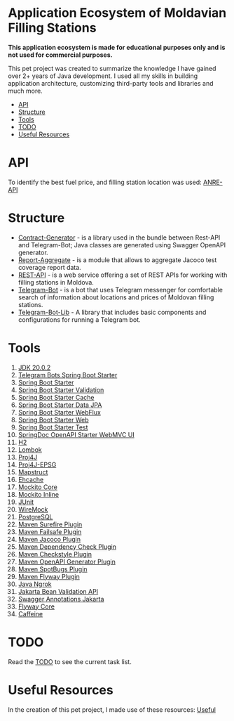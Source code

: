 # Application Ecosystem of Moldavian Filling Stations

<b>This application ecosystem is made for educational purposes only and is not used for commercial purposes.</b>

<p>This pet project was created to summarize the knowledge I have gained over 2+ years of Java development. I used all my skills 
in building application architecture, customizing third-party tools and libraries and much more.</p>

- [API](#api)
- [Structure](#structure)
- [Tools](#tools)
- [TODO](#todo)
- [Useful Resources](#useful-resources)

# API

To identify the best fuel price, and filling station location was used: [ANRE-API](https://api.iharta.md/anre/public/)

# Structure

- [Contract-Generator](/contract-generator) - is a library used in the bundle between Rest-API and Telegram-Bot; Java classes are
  generated using Swagger OpenAPI generator.
- [Report-Aggregate](/report-aggregate) - is a module that allows to aggregate Jacoco test coverage report data.
- [REST-API](/rest-api) - is a web service offering a set of REST APIs for working with filling stations in Moldova.
- [Telegram-Bot](/telegram-bot) - is a bot that uses Telegram messenger for comfortable search of information about locations and
  prices of Moldovan filling stations.
- [Telegram-Bot-Lib](/telegram-bot-lib) - A library that includes basic components and configurations for running a Telegram bot.

# Tools

1. [JDK 20.0.2](https://jdk.java.net/20/)
2. [Telegram Bots Spring Boot Starter](https://mvnrepository.com/artifact/org.telegram/telegrambots-spring-boot-starter)
3. [Spring Boot Starter](https://mvnrepository.com/artifact/org.springframework.boot/spring-boot-starter)
4. [Spring Boot Starter Validation](https://mvnrepository.com/artifact/org.springframework.boot/spring-boot-starter-validation)
5. [Spring Boot Starter Cache](https://mvnrepository.com/artifact/org.springframework.boot/spring-boot-starter-cache)
6. [Spring Boot Starter Data JPA](https://mvnrepository.com/artifact/org.springframework.boot/spring-boot-starter-data-jpa)
7. [Spring Boot Starter WebFlux](https://mvnrepository.com/artifact/org.springframework.boot/spring-boot-starter-webflux)
8. [Spring Boot Starter Web](https://mvnrepository.com/artifact/org.springframework.boot/spring-boot-starter-web)
9. [Spring Boot Starter Test](https://mvnrepository.com/artifact/org.springframework.boot/spring-boot-starter-test)
10. [SpringDoc OpenAPI Starter WebMVC UI](https://mvnrepository.com/artifact/org.springdoc/springdoc-openapi-starter-webmvc-ui)
11. [H2](https://mvnrepository.com/artifact/com.h2database/h2)
12. [Lombok](https://mvnrepository.com/artifact/org.projectlombok/lombok)
13. [Proj4J](https://mvnrepository.com/artifact/org.locationtech.proj4j/proj4j)
14. [Proj4J-EPSG](https://mvnrepository.com/artifact/org.locationtech.proj4j/proj4j-epsg)
15. [Mapstruct](https://mvnrepository.com/artifact/org.mapstruct/mapstruct)
16. [Ehcache](https://mvnrepository.com/artifact/org.ehcache/ehcache)
17. [Mockito Core](https://mvnrepository.com/artifact/org.mockito/mockito-core)
18. [Mockito Inline](https://mvnrepository.com/artifact/org.mockito/mockito-inline)
19. [JUnit](https://mvnrepository.com/artifact/org.junit.jupiter/junit-jupiter-api)
20. [WireMock](https://mvnrepository.com/artifact/com.github.tomakehurst/wiremock)
21. [PostgreSQL](https://mvnrepository.com/artifact/org.postgresql/postgresql)
22. [Maven Surefire Plugin](https://mvnrepository.com/artifact/org.apache.maven.plugins/maven-surefire-plugin)
23. [Maven Failsafe Plugin](https://mvnrepository.com/artifact/org.apache.maven.plugins/maven-failsafe-plugin)
24. [Maven Jacoco Plugin](https://mvnrepository.com/artifact/org.jacoco/jacoco-maven-plugin)
25. [Maven Dependency Check Plugin](https://mvnrepository.com/artifact/org.owasp/dependency-check-maven)
26. [Maven Checkstyle Plugin](https://mvnrepository.com/artifact/org.apache.maven.plugins/maven-checkstyle-plugin)
27. [Maven OpenAPI Generator Plugin](https://mvnrepository.com/artifact/org.openapitools/openapi-generator-maven-plugin)
28. [Maven SpotBugs Plugin](https://mvnrepository.com/artifact/com.github.spotbugs/spotbugs-maven-plugin)
29. [Maven Flyway Plugin](https://mvnrepository.com/artifact/org.flywaydb/flyway-maven-plugin)
30. [Java Ngrok](https://mvnrepository.com/artifact/com.github.alexdlaird/java-ngrok)
31. [Jakarta Bean Validation API](https://mvnrepository.com/artifact/jakarta.validation/jakarta.validation-api)
32. [Swagger Annotations Jakarta](https://mvnrepository.com/artifact/io.swagger.core.v3/swagger-annotations-jakarta)
33. [Flyway Core](https://mvnrepository.com/artifact/org.flywaydb/flyway-core)
34. [Caffeine](https://mvnrepository.com/artifact/com.github.ben-manes.caffeine/caffeine)

# TODO

Read the [TODO](TODO.md) to see the current task list.

# Useful Resources

In the creation of this pet project, I made use of these resources: [Useful](Useful.md)